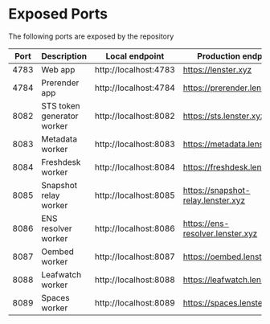 # Exposed Ports

The following ports are exposed by the repository

| Port | Description                | Local endpoint        | Production endpoint                |
| ---- | -------------------------- | --------------------- | ---------------------------------- |
| 4783 | Web app                    | http://localhost:4783 | https://lenster.xyz                |
| 4784 | Prerender app              | http://localhost:4784 | https://prerender.lenster.xyz      |
| 8082 | STS token generator worker | http://localhost:8082 | https://sts.lenster.xyz            |
| 8083 | Metadata worker            | http://localhost:8083 | https://metadata.lenster.xyz       |
| 8084 | Freshdesk worker           | http://localhost:8084 | https://freshdesk.lenster.xyz      |
| 8085 | Snapshot relay worker      | http://localhost:8085 | https://snapshot-relay.lenster.xyz |
| 8086 | ENS resolver worker        | http://localhost:8086 | https://ens-resolver.lenster.xyz   |
| 8087 | Oembed worker              | http://localhost:8087 | https://oembed.lenster.xyz         |
| 8088 | Leafwatch worker           | http://localhost:8088 | https://leafwatch.lenster.xyz      |
| 8089 | Spaces worker              | http://localhost:8089 | https://spaces.lenster.xyz         |

